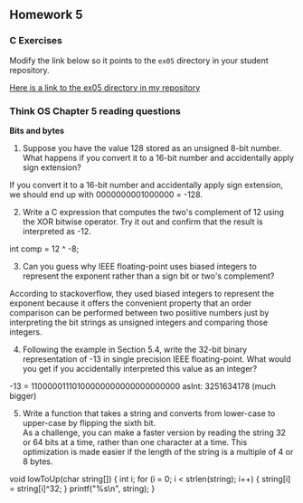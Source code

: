 ## Homework 5

### C Exercises

Modify the link below so it points to the `ex05` directory in your
student repository.

[Here is a link to the ex05 directory in my repository](https://github.com/umadesai/ExercisesInC/tree/master/exercises/ex05)

### Think OS Chapter 5 reading questions

**Bits and bytes**

1) Suppose you have the value 128 stored as an unsigned 8-bit number.  What happens if you convert 
it to a 16-bit number and accidentally apply sign extension?

If you convert it to a 16-bit number and accidentally apply sign extension, we should end up with 0000000001000000 = -128.

2) Write a C expression that computes the two's complement of 12 using the XOR bitwise operator. 
Try it out and confirm that the result is interpreted as -12.

int comp = 12 ^ -8;

3) Can you guess why IEEE floating-point uses biased integers to represent the exponent rather than a
sign bit or two's complement?

According to stackoverflow, they used biased integers to represent the exponent because it offers the convenient property 
that an order comparison can be performed between two posiitive numbers just by interpreting the bit strings as unsigned
integers and comparing those integers.

4) Following the example in Section 5.4, write the 32-bit binary representation of -13 in single precision 
IEEE floating-point.  What would you get if you accidentally interpreted this value as an integer?

-13 = 11000001110100000000000000000000
asInt: 3251634178 (much bigger)

5) Write a function that takes a string and converts from lower-case to upper-case by flipping the sixth bit.  
As a challenge, you can make a faster version by reading the string 32 or 64 bits at a time, rather than one
character at a time.  This optimization is made easier if the length of the string is a multiple of 4 or 8 bytes.

void lowToUp(char string[])
{
	int i;
	for (i = 0; i < strlen(string); i++)
	{
		string[i] = string[i]^32;
	}
  printf("%s\n", string);
}

